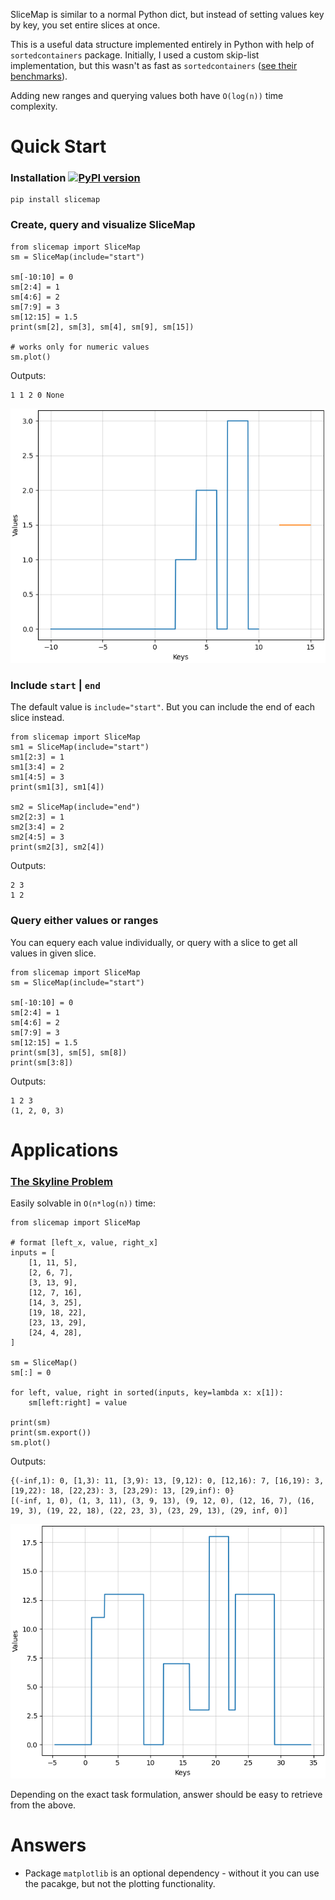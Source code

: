 SliceMap is similar to a normal Python dict, but instead of setting values key by key, you set entire slices at once.

This is a useful data structure implemented entirely in Python with help of `sortedcontainers` package.
Initially, I used a custom skip-list implementation, but this wasn't as fast as `sortedcontainers`
([see their benchmarks](https://grantjenks.com/docs/sortedcontainers/performance-scale.html)).

Adding new ranges and querying values both have `O(log(n))` time complexity.

# Quick Start

### Installation [![PyPI version](https://badge.fury.io/py/slicemap.svg)](https://badge.fury.io/py/slicemap)

```
pip install slicemap
```

### Create, query and visualize SliceMap

```
from slicemap import SliceMap
sm = SliceMap(include="start")

sm[-10:10] = 0
sm[2:4] = 1
sm[4:6] = 2
sm[7:9] = 3
sm[12:15] = 1.5
print(sm[2], sm[3], sm[4], sm[9], sm[15])

# works only for numeric values
sm.plot() 
```

Outputs:

```
1 1 2 0 None
```

![figure1](https://github.com/gahaalt/slicemap/blob/main/figures/figure1.png?raw=true)

### Include `start` | `end`

The default value is `include="start"`. But you can include the end of each slice instead.

```
from slicemap import SliceMap
sm1 = SliceMap(include="start")
sm1[2:3] = 1
sm1[3:4] = 2
sm1[4:5] = 3
print(sm1[3], sm1[4])

sm2 = SliceMap(include="end")
sm2[2:3] = 1
sm2[3:4] = 2
sm2[4:5] = 3
print(sm2[3], sm2[4])
```

Outputs:

```
2 3
1 2
```

### Query either values or ranges

You can equery each value individually, or query with a slice to get all values in given slice.

```
from slicemap import SliceMap
sm = SliceMap(include="start")

sm[-10:10] = 0
sm[2:4] = 1
sm[4:6] = 2
sm[7:9] = 3
sm[12:15] = 1.5
print(sm[3], sm[5], sm[8])
print(sm[3:8])
```

Outputs:

```
1 2 3
(1, 2, 0, 3)
```

# Applications

### [The Skyline Problem](https://www.geeksforgeeks.org/the-skyline-problem-set-2/)

Easily solvable in `O(n*log(n))` time:

```
from slicemap import SliceMap

# format [left_x, value, right_x]
inputs = [
    [1, 11, 5],
    [2, 6, 7],
    [3, 13, 9],
    [12, 7, 16],
    [14, 3, 25],
    [19, 18, 22],
    [23, 13, 29],
    [24, 4, 28],
]

sm = SliceMap()
sm[:] = 0

for left, value, right in sorted(inputs, key=lambda x: x[1]):
    sm[left:right] = value

print(sm)
print(sm.export())
sm.plot()
```

Outputs:

```
{(-inf,1): 0, [1,3): 11, [3,9): 13, [9,12): 0, [12,16): 7, [16,19): 3, [19,22): 18, [22,23): 3, [23,29): 13, [29,inf): 0}
[(-inf, 1, 0), (1, 3, 11), (3, 9, 13), (9, 12, 0), (12, 16, 7), (16, 19, 3), (19, 22, 18), (22, 23, 3), (23, 29, 13), (29, inf, 0)]
```

![figure2](https://github.com/gahaalt/slicemap/blob/main/figures/figure2.png?raw=true)

Depending on the exact task formulation, answer should be easy to retrieve from the above.

# Answers

* Package `matplotlib` is an optional dependency - without it you can use the pacakge, but not the plotting functionality.
